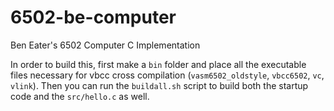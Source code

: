 # 6502-be-computer
Ben Eater's 6502 Computer C Implementation

In order to build this, first make a `bin` folder and place all the executable files necessary for vbcc cross compilation (`vasm6502_oldstyle`, `vbcc6502`, `vc`, `vlink`). Then you can run the `buildall.sh` script to build both the startup code and the `src/hello.c` as well.
